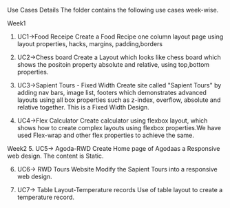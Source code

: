 Use Cases Details
The folder contains the following use cases week-wise.

Week1
1. UC1->Food Receipe
Create a Food Recipe one column layout page using layout properties, hacks, margins, padding,borders

2. UC2->Chess board
Create a Layout which looks like chess board which shows the positoin property absolute and relative, using top,bottom properties.

3. UC3->Sapient Tours - Fixed Width
Create site called "Sapient Tours" by adding nav bars, image list, footers which demonstrates advanced layouts using all box properties such as z-index, overflow, absolute and relative together. This is a Fixed Width Design.

4. UC4->Flex Calculator
Create calculator using flexbox layout, which shows how to create complex layouts using flexbox properties.We have used Flex-wrap and other flex properties to achieve the same.

Week2
5. UC5-> Agoda-RWD
Create Home page of Agodaas a Responsive web design. The content is Static.

6. UC6-> RWD Tours Website
Modify the Sapient Tours into a responsive web design.

7. UC7-> Table Layout-Temperature records
Use of table layout to create a temperature record.